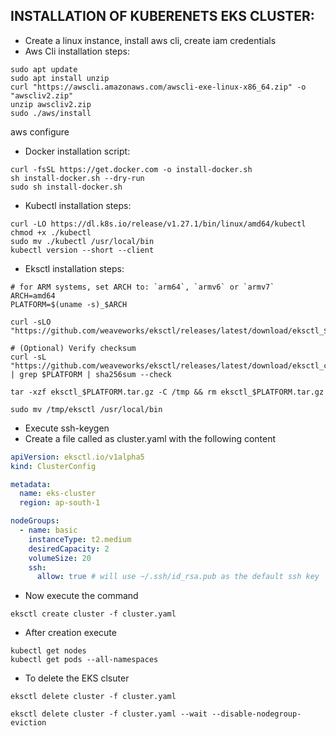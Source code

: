 INSTALLATION OF KUBERENETS EKS CLUSTER:
----------------------------------------
* Create a linux instance, install aws cli, create iam credentials
* Aws Cli installation steps:
```
sudo apt update
sudo apt install unzip 
curl "https://awscli.amazonaws.com/awscli-exe-linux-x86_64.zip" -o "awscliv2.zip"
unzip awscliv2.zip
sudo ./aws/install
```
aws configure
* Docker installation script:
```
curl -fsSL https://get.docker.com -o install-docker.sh
sh install-docker.sh --dry-run
sudo sh install-docker.sh
``` 
* Kubectl installation steps:
```
curl -LO https://dl.k8s.io/release/v1.27.1/bin/linux/amd64/kubectl
chmod +x ./kubectl
sudo mv ./kubectl /usr/local/bin 
kubectl version --short --client
```
* Eksctl installation steps:
```
# for ARM systems, set ARCH to: `arm64`, `armv6` or `armv7`
ARCH=amd64
PLATFORM=$(uname -s)_$ARCH

curl -sLO "https://github.com/weaveworks/eksctl/releases/latest/download/eksctl_$PLATFORM.tar.gz"

# (Optional) Verify checksum
curl -sL "https://github.com/weaveworks/eksctl/releases/latest/download/eksctl_checksums.txt" | grep $PLATFORM | sha256sum --check

tar -xzf eksctl_$PLATFORM.tar.gz -C /tmp && rm eksctl_$PLATFORM.tar.gz

sudo mv /tmp/eksctl /usr/local/bin
```
* Execute ssh-keygen 
* Create a file called as cluster.yaml with the following content
```yaml
apiVersion: eksctl.io/v1alpha5
kind: ClusterConfig

metadata:
  name: eks-cluster
  region: ap-south-1

nodeGroups:
  - name: basic
    instanceType: t2.medium
    desiredCapacity: 2
    volumeSize: 20
    ssh:
      allow: true # will use ~/.ssh/id_rsa.pub as the default ssh key
```
* Now execute the command 
```
eksctl create cluster -f cluster.yaml      
```
* After creation execute
```
kubectl get nodes
kubectl get pods --all-namespaces
```
* To delete the EKS clsuter
```
eksctl delete cluster -f cluster.yaml  
```
```
eksctl delete cluster -f cluster.yaml --wait --disable-nodegroup-eviction
```